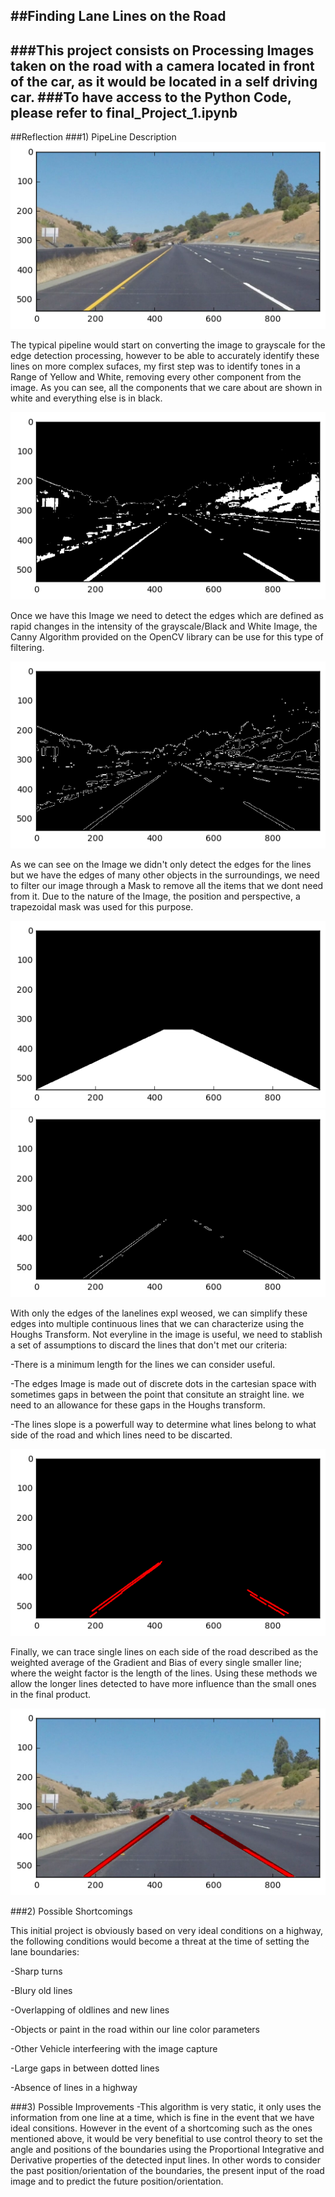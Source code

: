[Image1]:./supportImages/original.png "Original"
[Image2]:./supportImages/YW.png "First Step"
[Image3]:./supportImages/Edges.png "Edges"
[Image4]:./supportImages/Mask.png "Mask"
[Image5]:./supportImages/MaskedEdges.png "Masked Edges"
[Image6]:./supportImages/AllLines.png "All the Lines"
[Image7]:./supportImages/Final.png "Final Image"
##**Finding Lane Lines on the Road**
---
###This project consists on Processing Images taken on the road with a camera located in front of the car, as it would be located in a self driving car.
###To have access to the Python Code, please refer to final_Project_1.ipynb
---
##Reflection
###1) PipeLine Description
![Image1]

The typical pipeline would start on converting the image to grayscale for the edge detection processing, however to be able to accurately identify these lines on more complex sufaces, my first step was to identify tones in a Range of Yellow and White, removing every other component from the image. As you can see, all the components that we care about are shown in white and everything else is in black.

![Image2]

Once we have this Image we need to detect the edges which are defined as rapid changes in the intensity of the grayscale/Black and White Image, the Canny Algorithm provided on the OpenCV library can be use for this type of filtering.

![Image3]

As we can see on the Image we didn't only detect the edges for the lines but we have the edges of many other objects in the surroundings, we need to filter our image through a Mask to remove all the items that we dont need from it. Due to the nature of the Image, the position and perspective, a trapezoidal mask was used for this purpose.

![Image4] 
![Image5]

With only the edges of the lanelines expl weosed, we can simplify these edges into multiple continuous lines that we can characterize using the Houghs Transform. Not everyline in the image is useful, we need to stablish a set of assumptions to discard the lines that don't met our criteria:

-There is a minimum length for the lines we can consider useful.

-The edges Image is made out of discrete dots in the cartesian space with sometimes gaps in between the point that consitute an straight line. we need to an allowance for these gaps in the Houghs transform.

-The lines slope is a powerfull way to determine what lines belong to what side of the road and which lines need to be discarted.

![Image6]

Finally, we can trace single lines on each side of the road described as the weighted average of the Gradient and Bias of every single smaller line; where the weight factor is the length of the lines. Using these methods we allow the longer lines detected to have more influence than the small ones in the final product.

![Image7]

###2) Possible Shortcomings

This initial project is obviously based on very ideal conditions on a highway, the following conditions would become a threat at the time of setting the lane boundaries:

-Sharp turns

-Blury old lines

-Overlapping of oldlines and new lines

-Objects or paint in the road within our line color parameters

-Other Vehicle interfeering with the image capture

-Large gaps in between dotted lines

-Absence of lines in a highway


###3) Possible Improvements
-This algorithm is very static, it only uses the information from one line at a time, which is fine in the event that we have ideal consitions. However in the event of a shortcoming such as the ones mentioned above, it would be very benefitial to use control theory to set the angle and positions of the boundaries using the Proportional Integrative and Derivative properties of the detected input lines. In other words to consider the past position/orientation of the boundaries, the present input of the road image and to predict the future position/orientation.


